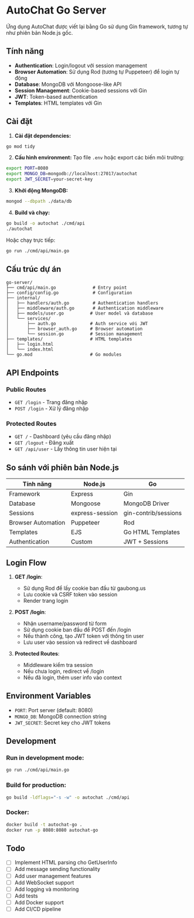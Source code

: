# AutoChat Go Server

Ứng dụng AutoChat được viết lại bằng Go sử dụng Gin framework, tương tự như phiên bản Node.js gốc.

## Tính năng

- **Authentication**: Login/logout với session management
- **Browser Automation**: Sử dụng Rod (tương tự Puppeteer) để login tự động
- **Database**: MongoDB với Mongoose-like API
- **Session Management**: Cookie-based sessions với Gin
- **JWT**: Token-based authentication
- **Templates**: HTML templates với Gin

## Cài đặt

1. **Cài đặt dependencies:**
```bash
go mod tidy
```

2. **Cấu hình environment:**
Tạo file `.env` hoặc export các biến môi trường:
```bash
export PORT=8080
export MONGO_DB=mongodb://localhost:27017/autochat
export JWT_SECRET=your-secret-key
```

3. **Khởi động MongoDB:**
```bash
mongod --dbpath ./data/db
```

4. **Build và chạy:**
```bash
go build -o autochat ./cmd/api
./autochat
```

Hoặc chạy trực tiếp:
```bash
go run ./cmd/api/main.go
```

## Cấu trúc dự án

```
go-server/
├── cmd/api/main.go              # Entry point
├── config/config.go             # Configuration
├── internal/
│   ├── handlers/auth.go         # Authentication handlers
│   ├── middleware/auth.go       # Authentication middleware
│   ├── models/user.go          # User model và database
│   └── services/
│       ├── auth.go             # Auth service với JWT
│       ├── browser_auth.go     # Browser automation
│       └── session.go          # Session management
├── templates/                  # HTML templates
│   ├── login.html
│   └── index.html
└── go.mod                      # Go modules
```

## API Endpoints

### Public Routes
- `GET /login` - Trang đăng nhập
- `POST /login` - Xử lý đăng nhập

### Protected Routes
- `GET /` - Dashboard (yêu cầu đăng nhập)
- `GET /logout` - Đăng xuất
- `GET /api/user` - Lấy thông tin user hiện tại

## So sánh với phiên bản Node.js

| Tính năng | Node.js | Go |
|-----------|---------|-----|
| Framework | Express | Gin |
| Database | Mongoose | MongoDB Driver |
| Sessions | express-session | gin-contrib/sessions |
| Browser Automation | Puppeteer | Rod |
| Templates | EJS | Go HTML Templates |
| Authentication | Custom | JWT + Sessions |

## Login Flow

1. **GET /login**: 
   - Sử dụng Rod để lấy cookie ban đầu từ gaubong.us
   - Lưu cookie và CSRF token vào session
   - Render trang login

2. **POST /login**:
   - Nhận username/password từ form
   - Sử dụng cookie ban đầu để POST đến /login
   - Nếu thành công, tạo JWT token với thông tin user
   - Lưu user vào session và redirect về dashboard

3. **Protected Routes**:
   - Middleware kiểm tra session
   - Nếu chưa login, redirect về /login
   - Nếu đã login, thêm user info vào context

## Environment Variables

- `PORT`: Port server (default: 8080)
- `MONGO_DB`: MongoDB connection string
- `JWT_SECRET`: Secret key cho JWT tokens

## Development

### Run in development mode:
```bash
go run ./cmd/api/main.go
```

### Build for production:
```bash
go build -ldflags="-s -w" -o autochat ./cmd/api
```

### Docker:
```bash
docker build -t autochat-go .
docker run -p 8080:8080 autochat-go
```

## Todo

- [ ] Implement HTML parsing cho GetUserInfo
- [ ] Add message sending functionality
- [ ] Add user management features
- [ ] Add WebSocket support
- [ ] Add logging và monitoring
- [ ] Add tests
- [ ] Add Docker support
- [ ] Add CI/CD pipeline 